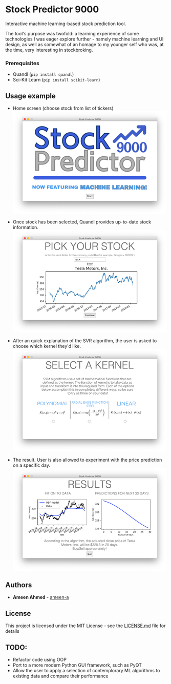 # Stock Predictor 9000
Interactive machine learning-based stock prediction tool.

The tool's purpose was twofold: a learning experience of some technologies I was eager explore further - namely machine learning and UI design, as well as somewhat of an homage to my younger self who was, at the time, very interesting in stockbroking. 


### Prerequisites

- Quandl (`pip install quandl`)
- Sci-Kit Learn (`pip install scikit-learn`)


## Usage example
- Home screen (choose stock from list of tickers)
![home screen](images/USAGE1.png)

- Once stock has been selected, Quandl provides up-to-date stock information.
![stock info](images/USAGE2.png)

- After an quick explanation of the SVR algorithm, the user is asked to choose which kernel they'd like. 
![kernel](images/USAGE3.png)

- The result. User is also allowed to experiment with the price prediction on a specific day. 
![result](images/USAGE4.png)




## Authors

* **Ameen Ahmed** - [ameen-a](https://github.com/ameen-a)


## License

This project is licensed under the MIT License - see the [LICENSE.md](LICENSE.md) file for details

## TODO:

- Refactor code using OOP
- Port to a more modern Python GUI framework, such as PyQT
- Allow the user to apply a selection of contemplorary ML algorithms to existing data and compare their performance

